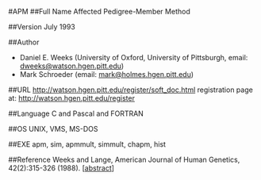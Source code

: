 #APM
##Full Name
Affected Pedigree-Member Method

##Version
July 1993

##Author
* Daniel E. Weeks (University of Oxford, University of Pittsburgh, email: dweeks@watson.hgen.pitt.edu)
* Mark Schroeder (email: mark@holmes.hgen.pitt.edu)

##URL
http://watson.hgen.pitt.edu/register/soft_doc.html registration page at: http://watson.hgen.pitt.edu/register

##Language
C and Pascal and FORTRAN

##OS
UNIX, VMS, MS-DOS

##EXE
apm, sim, apmmult, simmult, chapm, hist

##Reference
Weeks and Lange, American Journal of Human Genetics, 42(2):315-326 (1988). [[abstract](http://www.pubmedcentral.nih.gov/articlerender.fcgi?artid=1715269)]

